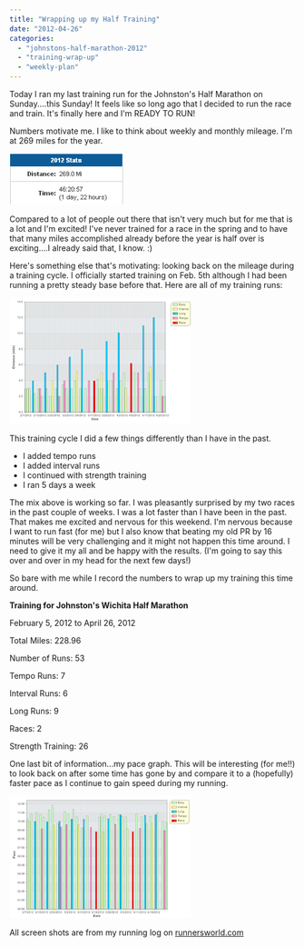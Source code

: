 ```yaml
---
title: "Wrapping up my Half Training"
date: "2012-04-26"
categories: 
  - "johnstons-half-marathon-2012"
  - "training-wrap-up"
  - "weekly-plan"
---
```


Today I ran my last training run for the Johnston's Half Marathon on Sunday....this Sunday! It feels like so long ago that I decided to run the race and train. It's finally here and I'm READY TO RUN!  
  
  
Numbers motivate me. I like to think about weekly and monthly mileage. I'm at 269 miles for the year.   

[![](images/FireShot+Screen+Capture+%23006+-+'The+Running+Training+Log+at+Runner's+World_com+_+Summary'+-+traininglog_runnersworld_com_logs_c04af2def57d4a56a02c086ea59e9ef0.png)](http://1.bp.blogspot.com/-4U561j_JhEw/T5mSZg925TI/AAAAAAAAAfQ/bJH67IVyQyo/s1600/FireShot+Screen+Capture+%23006+-+'The+Running+Training+Log+at+Runner's+World_com+_+Summary'+-+traininglog_runnersworld_com_logs_c04af2def57d4a56a02c086ea59e9ef0.png)

  
  
Compared to a lot of people out there that isn't very much but for me that is a lot and I'm excited! I've never trained for a race in the spring and to have that many miles accomplished already before the year is half over is exciting....I already said that, I know. :)  
  
  
Here's something else that's motivating: looking back on the mileage during a training cycle. I officially started training on Feb. 5th although I had been running a pretty steady base before that. Here are all of my training runs:  

[![](images/FireShot+Screen+Capture+%23005+-+'The+Running+Training+Log+at+Runner's+World_com+_+Advanced+Graph'+-+traininglog_runnersworld_com_logs_c04af2def57d4a56a02c086ea59e9ef0_a.png)](http://4.bp.blogspot.com/-IdjQ-Kja8Rs/T5mSphHIE-I/AAAAAAAAAfY/Izmy3CeDfZY/s1600/FireShot+Screen+Capture+%23005+-+'The+Running+Training+Log+at+Runner's+World_com+_+Advanced+Graph'+-+traininglog_runnersworld_com_logs_c04af2def57d4a56a02c086ea59e9ef0_a.png)

This training cycle I did a few things differently than I have in the past.

- I added tempo runs
- I added interval runs
- I continued with strength training
- I ran 5 days a week

The mix above is working so far. I was pleasantly surprised by my two races in the past couple of weeks. I was a lot faster than I have been in the past. That makes me excited and nervous for this weekend. I'm nervous because I want to run fast (for me) but I also know that beating my old PR by 16 minutes will be very challenging and it might not happen this time around. I need to give it my all and be happy with the results. (I'm going to say this over and over in my head for the next few days!)

  

So bare with me while I record the numbers to wrap up my training this time around.

  

**Training for Johnston's Wichita Half Marathon**

February 5, 2012 to April 26, 2012

  

Total Miles: 228.96

Number of Runs: 53

Tempo Runs: 7

Interval Runs: 6

Long Runs: 9

Races: 2

Strength Training: 26

  

One last bit of information...my pace graph. This will be interesting (for me!!) to look back on after some time has gone by and compare it to a (hopefully) faster pace as I continue to gain speed during my running.

  

[![](images/FireShot+Screen+Capture+%23007+-+'The+Running+Training+Log+at+Runner's+World_com+_+Advanced+Graph'+-+traininglog_runnersworld_com_logs_c04af2def57d4a56a02c086ea59e9ef0_a.png)](http://1.bp.blogspot.com/-LI6Fngi8rPw/T5maqxl6SCI/AAAAAAAAAfk/tnPsZGAT1Zk/s1600/FireShot+Screen+Capture+%23007+-+'The+Running+Training+Log+at+Runner's+World_com+_+Advanced+Graph'+-+traininglog_runnersworld_com_logs_c04af2def57d4a56a02c086ea59e9ef0_a.png)

All screen shots are from my running log on [runnersworld.com](http://traininglog.runnersworld.com/logs/c04af2def57d4a56a02c086ea59e9ef0)
